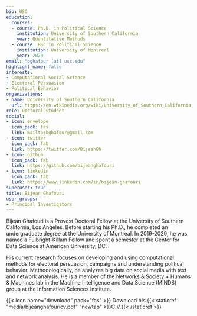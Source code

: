 ```yaml
---
bio: USC
education:
  courses:
  - course: Ph.D. in Political Science
    institution: University of Southern California
    year: Quantitative Methods
  - course: BSc in Political Science
    institution: University of Montreal
    year: 2020
email: "bghafour [at] usc.edu"
highlight_name: false
interests:
- Computational Social Science
- Electoral Persuasion
- Political Behavior
organizations:
- name: University of Southern California
  url: https://en.wikipedia.org/wiki/University_of_Southern_California
role: Doctoral Student
social:
- icon: envelope
  icon_pack: fas
  link: mailto:bghafour@gmail.com
- icon: twitter
  icon_pack: fab
  link: https://twitter.com/BijeanGh
- icon: github
  icon_pack: fab
  link: https://github.com/bijeanghafouri
- icon: linkedin
  icon_pack: fab
  link: https://www.linkedin.com/in/bijean-ghafouri
superuser: true
title: Bijean Ghafouri
user_groups:
- Principal Investigators
---
```


Bijean Ghafouri is a Provost Doctoral Fellow at the University of Southern California, Los Angeles. Before starting his Ph.D., he completed an undergraduate degree at the University of Montreal. In 2019-2020, he was named a Fulbright-Killam Fellow and spent a semester at the Center for Data Science at American University, DC.

His current research focuses on developing and using computational methods for electoral persuasion, campaigns and understanding political behavior. Methodologically, he analyzes big data on social media with text and network analysis. He is a member of the Networks & Society + Humans & Machines lab in the Machine Intelligence and Data Science (MINDS) group at the Information Sciences Institute. 


{{< icon name="download" pack="fas" >}} Download his {{< staticref "media/bijeanghafouricv.pdf" "newtab" >}}C.V.{{< /staticref >}}
